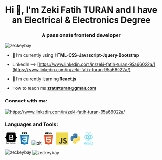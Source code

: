 <h1 align="center">Hi 👋, I'm Zeki Fatih TURAN and I have an Electrical & Electronics Degree</h1>
<h3 align="center">A passionate frontend developer</h3>

<p align="left"> <img src="https://komarev.com/ghpvc/?username=zeckeybay&label=Profile%20views&color=0e75b6&style=flat" alt="zeckeybay" /> </p>

- 🌱 I’m currently using **HTML-CSS-Javascript-Jquery-Bootstrap**

- LinkedIn --> [https://www.linkedin.com/in/zeki-fatih-turan-95a66022a/](https://www.linkedin.com/in/zeki-fatih-turan-95a66022a/)

- 🌱 I’m currently learning **React.js**

- How to reach me **zfatihturan@gmail.com**

<h3 align="left">Connect with me:</h3>
<p align="left">
<a href="https://linkedin.com/in/https://www.linkedin.com/in/zeki-fatih-turan-95a66022a/" target="blank"><img align="center" src="https://raw.githubusercontent.com/rahuldkjain/github-profile-readme-generator/master/src/images/icons/Social/linked-in-alt.svg" alt="https://www.linkedin.com/in/zeki-fatih-turan-95a66022a/" height="30" width="40" /></a>
</p>

<h3 align="left">Languages and Tools:</h3>
<p align="left"> <a href="https://getbootstrap.com" target="_blank" rel="noreferrer"> <img src="https://raw.githubusercontent.com/devicons/devicon/master/icons/bootstrap/bootstrap-plain-wordmark.svg" alt="bootstrap" width="40" height="40"/> </a> <a href="https://www.w3schools.com/css/" target="_blank" rel="noreferrer"> <img src="https://raw.githubusercontent.com/devicons/devicon/master/icons/css3/css3-original-wordmark.svg" alt="css3" width="40" height="40"/> </a> <a href="https://git-scm.com/" target="_blank" rel="noreferrer"> <img src="https://www.vectorlogo.zone/logos/git-scm/git-scm-icon.svg" alt="git" width="40" height="40"/> </a> <a href="https://www.w3.org/html/" target="_blank" rel="noreferrer"> <img src="https://raw.githubusercontent.com/devicons/devicon/master/icons/html5/html5-original-wordmark.svg" alt="html5" width="40" height="40"/> </a> <a href="https://developer.mozilla.org/en-US/docs/Web/JavaScript" target="_blank" rel="noreferrer"> <img src="https://raw.githubusercontent.com/devicons/devicon/master/icons/javascript/javascript-original.svg" alt="javascript" width="40" height="40"/> </a> <a href="https://www.python.org" target="_blank" rel="noreferrer"> <img src="https://raw.githubusercontent.com/devicons/devicon/master/icons/python/python-original.svg" alt="python" width="40" height="40"/> </a> <a href="https://reactjs.org/" target="_blank" rel="noreferrer"> <img src="https://raw.githubusercontent.com/devicons/devicon/master/icons/react/react-original-wordmark.svg" alt="react" width="40" height="40"/> </a> </p>

<p><img align="left" src="https://github-readme-stats.vercel.app/api/top-langs?username=zeckeybay&show_icons=true&locale=en&layout=compact" alt="zeckeybay" /></p>

<p>&nbsp;<img align="center" src="https://github-readme-stats.vercel.app/api?username=zeckeybay&show_icons=true&locale=en" alt="zeckeybay" /></p>

